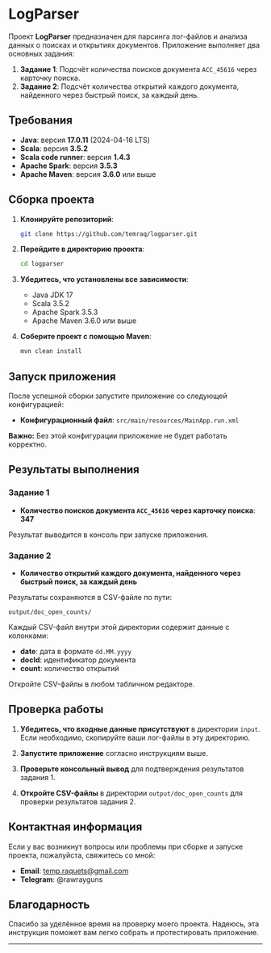 # LogParser

Проект **LogParser** предназначен для парсинга лог-файлов и анализа данных о поисках и открытиях документов. Приложение выполняет два основных задания:

1. **Задание 1**: Подсчёт количества поисков документа `ACC_45616` через карточку поиска.
2. **Задание 2**: Подсчёт количества открытий каждого документа, найденного через быстрый поиск, за каждый день.

## Требования

- **Java**: версия **17.0.11** (2024-04-16 LTS)
- **Scala**: версия **3.5.2**
- **Scala code runner**: версия **1.4.3**
- **Apache Spark**: версия **3.5.3**
- **Apache Maven**: версия **3.6.0** или выше

## Сборка проекта

1. **Клонируйте репозиторий**:

   ```bash
   git clone https://github.com/temraq/logparser.git
   ```

2. **Перейдите в директорию проекта**:

   ```bash
   cd logparser
   ```

3. **Убедитесь, что установлены все зависимости**:

   - Java JDK 17
   - Scala 3.5.2
   - Apache Spark 3.5.3
   - Apache Maven 3.6.0 или выше

4. **Соберите проект с помощью Maven**:

   ```bash
   mvn clean install
   ```

## Запуск приложения

После успешной сборки запустите приложение со следующей конфигурацией:

- **Конфигурационный файл**: `src/main/resources/MainApp.run.xml`

**Важно:** Без этой конфигурации приложение не будет работать корректно.


## Результаты выполнения

### Задание 1

- **Количество поисков документа `ACC_45616` через карточку поиска**: **347**

Результат выводится в консоль при запуске приложения.

### Задание 2

- **Количество открытий каждого документа, найденного через быстрый поиск, за каждый день**

Результаты сохраняются в CSV-файле по пути:

```
output/doc_open_counts/
```

Каждый CSV-файл внутри этой директории содержит данные с колонками:

- **date**: дата в формате `dd.MM.yyyy`
- **docId**: идентификатор документа
- **count**: количество открытий

Откройте CSV-файлы в любом табличном редакторе.

## Проверка работы

1. **Убедитесь, что входные данные присутствуют** в директории `input`. Если необходимо, скопируйте ваши лог-файлы в эту директорию.

2. **Запустите приложение** согласно инструкциям выше.

3. **Проверьте консольный вывод** для подтверждения результатов задания 1.

4. **Откройте CSV-файлы** в директории `output/doc_open_counts` для проверки результатов задания 2.


## Контактная информация

Если у вас возникнут вопросы или проблемы при сборке и запуске проекта, пожалуйста, свяжитесь со мной:

- **Email**: temp.raquets@gmail.com
- **Telegram**: @rawrayguns


## Благодарность

Спасибо за уделённое время на проверку моего проекта. Надеюсь, эта инструкция поможет вам легко собрать и протестировать приложение.

---
